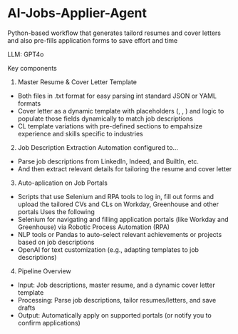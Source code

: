 # AI-Jobs-Applier-Agent

Python-based workflow that generates tailord resumes and cover letters and also pre-fills application forms to save effort and time

LLM: GPT4o

Key components

1. Master Resume & Cover Letter Template
- Both files in .txt format for easy parsing int standard JSON or YAML formats
- Cover letter as a dynamic template with placeholders (<CompanyName>, <PositionTitle>, <KeySkills>) and logic to populate those fields dynamically to match job descriptions
- CL template variations with pre-defined sections to empahsize experience and skills specific to industries 

2. Job Description Extraction
Automation configured to...
- Parse job descriptions from LinkedIn, Indeed, and BuiltIn, etc.
- And then extract relevant details for tailoring the resume and cover letter

3. Auto-aplication on Job Portals
- Scripts that use Selenium and RPA tools to log in, fill out forms and upload the tailored CVs and CLs on Workday, Greenhouse and other portals
Uses the following
- Selenium for navigating and filling application portals (like Workday and Greenhouse) via Robotic Process Automation (RPA)
- NLP tools or Pandas to auto-select relevant achievements or projects based on job descriptions 
- OpenAI for text customization (e.g., adapting templates to job descriptions)

4. Pipeline Overview
- Input: Job descriptions, master resume, and a dynamic cover letter template
- Processing: Parse job descriptions, tailor resumes/letters, and save drafts
- Output: Automatically apply on supported portals (or notify you to confirm applications)
